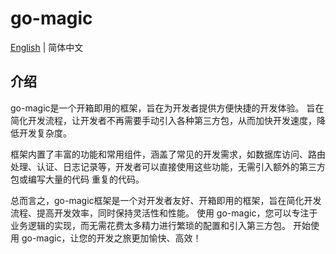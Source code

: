 # go-magic

[English](README.md) | 简体中文

## 介绍
go-magic是一个开箱即用的框架，旨在为开发者提供方便快捷的开发体验。 旨在简化开发流程，让开发者不再需要手动引入各种第三方包，从而加快开发速度，降低开发复杂度。

框架内置了丰富的功能和常用组件，涵盖了常见的开发需求，如数据库访问、路由处理、认证、日志记录等，开发者可以直接使用这些功能，无需引入额外的第三方包或编写大量的代码 重复的代码。

总而言之，go-magic框架是一个对开发者友好、开箱即用的框架，旨在简化开发流程、提高开发效率，同时保持灵活性和性能。 使用 go-magic，您可以专注于业务逻辑的实现，而无需花费太多精力进行繁琐的配置和引入第三方包。 开始使用 go-magic，让您的开发之旅更加愉快、高效！

